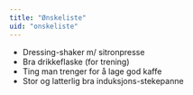 ```yaml
---
title: "Ønskeliste"
uid: "onskeliste"
---
```


* Dressing-shaker m/ sitronpresse
* Bra drikkeflaske (for trening)
* Ting man trenger for å lage god kaffe
* Stor og latterlig bra induksjons-stekepanne
